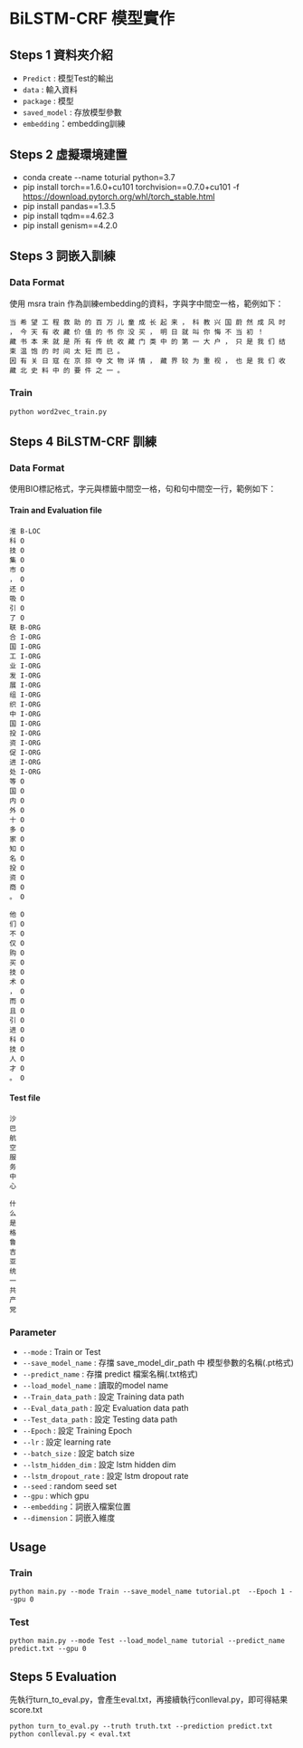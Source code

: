 # BiLSTM-CRF 模型實作

## Steps 1 資料夾介紹

+ `Predict` : 模型Test的輸出
+ `data` : 輸入資料
+ `package` : 模型
+ `saved_model` : 存放模型參數
+ `embedding`：embedding訓練

## Steps 2 虛擬環境建置
+ conda create --name toturial python=3.7
+ pip install torch==1.6.0+cu101 torchvision==0.7.0+cu101 -f https://download.pytorch.org/whl/torch_stable.html
+ pip install pandas==1.3.5
+ pip install tqdm==4.62.3
+ pip install genism==4.2.0

## Steps 3 詞嵌入訓練
### Data Format
使用 msra train 作為訓練embedding的資料，字與字中間空一格，範例如下：
```
当 希 望 工 程 救 助 的 百 万 儿 童 成 长 起 来 ， 科 教 兴 国 蔚 然 成 风 时 ， 今 天 有 收 藏 价 值 的 书 你 没 买 ， 明 日 就 叫 你 悔 不 当 初 ！ 
藏 书 本 来 就 是 所 有 传 统 收 藏 门 类 中 的 第 一 大 户 ， 只 是 我 们 结 束 温 饱 的 时 间 太 短 而 已 。 
因 有 关 日 寇 在 京 掠 夺 文 物 详 情 ， 藏 界 较 为 重 视 ， 也 是 我 们 收 藏 北 史 料 中 的 要 件 之 一 。 
```

### Train
```
python word2vec_train.py
```

## Steps 4 BiLSTM-CRF 訓練
### Data Format
使用BIO標記格式，字元與標籤中間空一格，句和句中間空一行，範例如下：
#### Train and Evaluation file
```
淮 B-LOC
科 O
技 O
集 O
市 O
， O
还 O
吸 O
引 O
了 O
联 B-ORG
合 I-ORG
国 I-ORG
工 I-ORG
业 I-ORG
发 I-ORG
展 I-ORG
组 I-ORG
织 I-ORG
中 I-ORG
国 I-ORG
投 I-ORG
资 I-ORG
促 I-ORG
进 I-ORG
处 I-ORG
等 O
国 O
内 O
外 O
十 O
多 O
家 O
知 O
名 O
投 O
资 O
商 O
。 O

他 O
们 O
不 O
仅 O
购 O
买 O
技 O
术 O
， O
而 O
且 O
引 O
进 O
科 O
技 O
人 O
才 O
。 O
```
#### Test file
```
沙
巴
航
空
服
务
中
心

什
么
是
格
鲁
吉
亚
统
一
共
产
党
```
### Parameter

+ `--mode` : Train or Test
+ `--save_model_name` : 存擋 save_model_dir_path 中 模型參數的名稱(.pt格式)
+ `--predict_name` : 存擋 predict 檔案名稱(.txt格式)
+ `--load_model_name` : 讀取的model name
+ `--Train_data_path` : 設定 Training data path
+ `--Eval_data_path` : 設定 Evaluation data path
+ `--Test_data_path` : 設定 Testing data path
+ `--Epoch` : 設定 Training Epoch
+ `--lr` : 設定 learning rate
+ `--batch_size` : 設定 batch size
+ `--lstm_hidden_dim` : 設定 lstm hidden dim
+ `--lstm_dropout_rate` : 設定 lstm dropout rate
+ `--seed` : random seed set
+ `--gpu` : which gpu
+ `--embedding`：詞嵌入檔案位置
+ `--dimension`：詞嵌入維度

## Usage

### Train
```
python main.py --mode Train --save_model_name tutorial.pt  --Epoch 1 --gpu 0
```

### Test
```
python main.py --mode Test --load_model_name tutorial --predict_name predict.txt --gpu 0
```
## Steps 5 Evaluation
先執行turn_to_eval.py，會產生eval.txt，再接續執行conlleval.py，即可得結果score.txt
```
python turn_to_eval.py --truth truth.txt --prediction predict.txt 
python conlleval.py < eval.txt 

```
